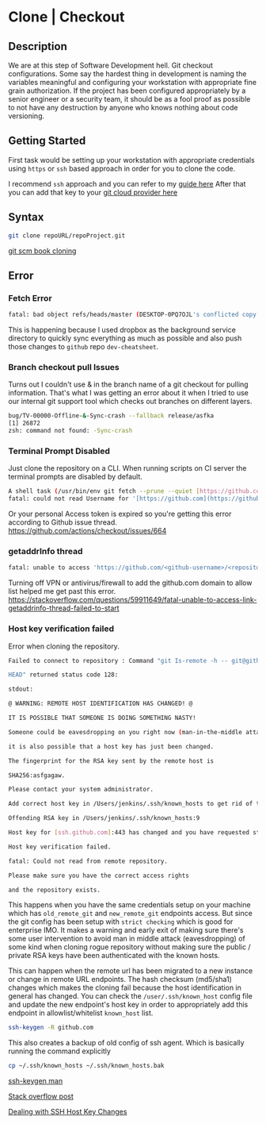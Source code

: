 # Clone | Checkout



## Description

We are at this step of Software Development hell. Git checkout configurations. Some say the hardest thing in development is naming the variables meaningful and configuring your workstation with appropriate fine grain authorization.
If the project has been configured appropriately by a senior engineer or a security team, it should be as a fool proof as possible to not have any destruction by anyone who knows nothing about code versioning.


## Getting Started

First task would be setting up your workstation with appropriate credentials using `https` or `ssh` based approach in order for you to clone the code.

I recommend `ssh` approach and you can refer to my [guide here](../os/linux/ssh.md#Generate%20Key)
After that you can add that key to your [git cloud provider here](../os/linux/ssh.md#Adding%20Key) 

## Syntax

```sh
git clone repoURL/repoProject.git
```

[git scm book cloning](https://git-scm.com/book/en/v2/Git-Basics-Getting-a-Git-Repository)
## Error
### Fetch Error

```sh
fatal: bad object refs/heads/master (DESKTOP-0PQ7OJL's conflicted copy 2023-04-11) error: https://github.com/SensehacK/terminal_cheatsheet.git did not send all necessary objects
```

This is happening because I used dropbox as the background service directory to quickly sync everything as much as possible and also push those changes to `github` repo `dev-cheatsheet`.



### Branch checkout pull Issues

Turns out I couldn't use & in the branch name of a git checkout for pulling information.
That's what I was getting an error about it when I tried to use our internal git  support tool which checks out branches on different layers.

```sh
bug/TV-00000-Offline-&-Sync-crash --fallback release/asfka 
[1] 26872
zsh: command not found: -Sync-crash
```
### Terminal Prompt Disabled

Just clone the repository on a CLI. When running scripts on CI server the terminal prompts are disabled by default.


```sh
A shell task (/usr/bin/env git fetch --prune --quiet [https://github.com/-ios/OHHTTPStubs.git](https://github.com/-ios/OHHTTPStubs.git) refs/tags/*:refs/tags/* +refs/heads/*:refs/heads/* (launched in /Users/jenkins/Library/Caches/org.carthage.CarthageKit/dependencies/OHHTTPStubs)) failed with exit code 128:
fatal: could not read Username for '[https://github.com](https://github.com)': terminal prompts disabled
```

Or your personal Access token is expired so you're getting this error according to Github issue thread.
https://github.com/actions/checkout/issues/664


### getaddrInfo thread


```bash
fatal: unable to access 'https://github.com/<github-username>/<repository-name>.git/': getaddrinfo() thread failed to start
```

Turning off VPN or antivirus/firewall to add the github.com domain to allow list helped me get past this error.
https://stackoverflow.com/questions/59911649/fatal-unable-to-access-link-getaddrinfo-thread-failed-to-start

### Host key verification failed

Error when cloning the repository.

```sh
Failed to connect to repository : Command "git Is-remote -h -- git@github.com:company_name/repo_name.git

HEAD" returned status code 128:

stdout:

@ WARNING: REMOTE HOST IDENTIFICATION HAS CHANGED! @

IT IS POSSIBLE THAT SOMEONE IS DOING SOMETHING NASTY!

Someone could be eavesdropping on you right now (man-in-the-middle attack)!

it is also possible that a host key has just been changed.

The fingerprint for the RSA key sent by the remote host is

SHA256:asfgagaw.

Please contact your system administrator.

Add correct host key in /Users/jenkins/.ssh/known_hosts to get rid of this message.

Offending RSA key in /Users/jenkins/.ssh/known_hosts:9

Host key for [ssh.github.com]:443 has changed and you have requested strict checking.

Host key verification failed.

fatal: Could not read from remote repository.

Please make sure you have the correct access rights

and the repository exists.
```

This happens when you have the same credentials setup on your machine which has `old_remote_git` and `new_remote_git` endpoints access. But since the git config has been setup with `strict checking` which is good for enterprise IMO. It makes a warning and early exit of making sure there's some user intervention to avoid man in middle attack (eavesdropping) of some kind when cloning rogue repository without making sure the public / private RSA keys have been authenticated with the known hosts.

This can happen when the remote url has been migrated to a new instance or change in remote URL endpoints. The hash checksum (md5/sha1) changes which makes the cloning fail because the host identification in general has changed. You can check the `/user/.ssh/known_host` config file and update the new endpoint's host key in order to appropriately add this endpoint in allowlist/whitelist `known_host` list.


```sh
ssh-keygen -R github.com
```
This also creates a backup of old config of ssh agent.
Which is basically running the command explicitly

```sh
cp ~/.ssh/known_hosts ~/.ssh/known_hosts.bak
```

[ssh-keygen man](https://linux.die.net/man/1/ssh-keygen)

[Stack overflow post](https://serverfault.com/questions/321167/add-correct-host-key-in-known-hosts-multiple-ssh-host-keys-per-hostname)

[Dealing with SSH Host Key Changes](https://cat.pdx.edu/platforms/linux/remote-access/dealing-with-ssh-host-key-changes/)
